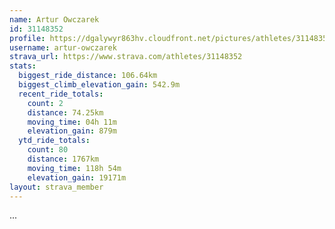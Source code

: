 ```yaml
---
name: Artur Owczarek
id: 31148352
profile: https://dgalywyr863hv.cloudfront.net/pictures/athletes/31148352/15906846/1/large.jpg
username: artur-owczarek
strava_url: https://www.strava.com/athletes/31148352
stats:
  biggest_ride_distance: 106.64km
  biggest_climb_elevation_gain: 542.9m
  recent_ride_totals:
    count: 2
    distance: 74.25km
    moving_time: 04h 11m
    elevation_gain: 879m
  ytd_ride_totals:
    count: 80
    distance: 1767km
    moving_time: 118h 54m
    elevation_gain: 19171m
layout: strava_member
--- 
```

...
